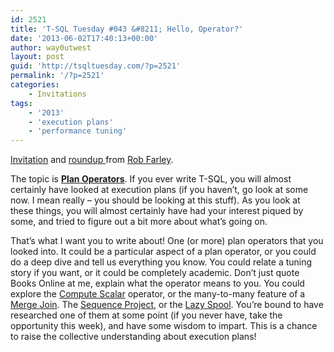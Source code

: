 ```yaml
---
id: 2521
title: 'T-SQL Tuesday #043 &#8211; Hello, Operator?'
date: '2013-06-02T17:40:13+00:00'
author: way0utwest
layout: post
guid: 'http://tsqltuesday.com/?p=2521'
permalink: '/?p=2521'
categories:
    - Invitations
tags:
    - '2013'
    - 'execution plans'
    - 'performance tuning'
---
```


[Invitation](http://sqlblog.com/blogs/rob_farley/archive/2013/06/02/t-sql-tuesday-43-hello-operator.aspx) and [roundup ](http://feedproxy.google.com/~r/robfarley/~3/7aacI-8ilWU/plan-operator-tuesday-round-up.aspx)from [Rob Farley](http://sqlblog.com/blogs/rob_farley/).

The topic is **[Plan Operators](http://msdn.microsoft.com/en-us/library/ms191158.aspx)**. If you ever write T-SQL, you will almost certainly have looked at execution plans (if you haven’t, go look at some now. I mean really – you should be looking at this stuff). As you look at these things, you will almost certainly have had your interest piqued by some, and tried to figure out a bit more about what’s going on.

That’s what I want you to write about! One (or more) plan operators that you looked into. It could be a particular aspect of a plan operator, or you could do a deep dive and tell us everything you know. You could relate a tuning story if you want, or it could be completely academic. Don’t just quote Books Online at me, explain what the operator means to you. You could explore the [Compute Scalar](http://msdn.microsoft.com/en-us/library/ms178082(v=sql.105).aspx) operator, or the many-to-many feature of a [Merge Join](http://msdn.microsoft.com/en-us/library/ms189961(v=sql.105).aspx). The [Sequence Project](http://msdn.microsoft.com/en-us/library/ms187041(v=sql.105).aspx), or the [Lazy Spool](http://msdn.microsoft.com/en-us/library/ms191221(v=sql.105).aspx). You’re bound to have researched one of them at some point (if you never have, take the opportunity this week), and have some wisdom to impart. This is a chance to raise the collective understanding about execution plans!